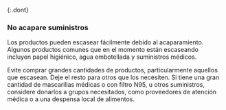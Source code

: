 {:.dont}

### No acapare suministros

Los productos pueden escasear fácilmente debido al acaparamiento. Algunos productos comunes que en el momento están escaseando incluyen papel higiénico, agua embotellada y suministros médicos.

Evite comprar grandes cantidades de productos, particularmente aquellos que escasean. Deje el resto para otros que los necesiten. Si tiene una gran cantidad de mascarillas médicas o con filtro N95, u otros suministros, considere donarlos a grupos necesitados, como proveedores de atención médica o a una despensa local de alimentos.
